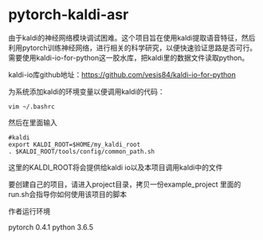 # pytorch-kaldi-asr
由于kaldi的神经网络模块调试困难。这个项目旨在使用kaldi提取语音特征，然后利用pytorch训练神经网络，进行相关的科学研究，以便快速验证思路是否可行。
需要使用kaldi-io-for-python这一胶水库，把kaldi里的数据文件读取python。

kaldi-io库github地址：https://github.com/vesis84/kaldi-io-for-python

为系统添加kaldi的环境变量以便调用kaldi的代码：
```
vim ~/.bashrc
```
然后在里面输入
```
#kaldi
export KALDI_ROOT=$HOME/my_kaldi_root
. $KALDI_ROOT/tools/config/common_path.sh
```
这里的KALDI_ROOT将会提供给kaldi io以及本项目调用kaldi中的文件

要创建自己的项目，请进入project目录，拷贝一份example_project
里面的run.sh会指导你如何使用该项目的脚本


作者运行环境

pytorch 0.4.1
python 3.6.5

